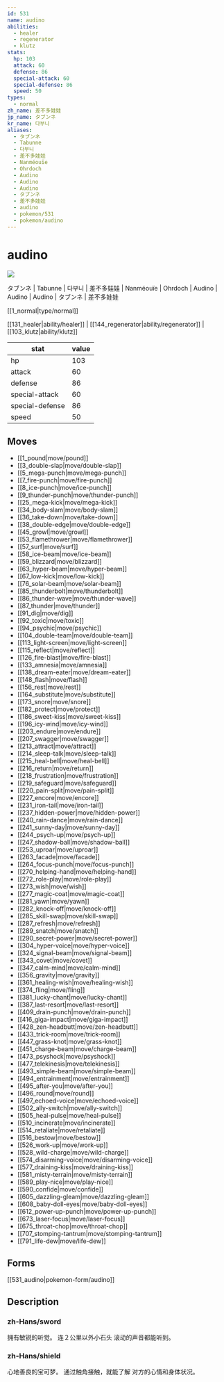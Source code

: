 ```yaml
---
id: 531
name: audino
abilities:
  - healer
  - regenerator
  - klutz
stats:
  hp: 103
  attack: 60
  defense: 86
  special-attack: 60
  special-defense: 86
  speed: 50
types:
  - normal
zh_name: 差不多娃娃
jp_name: タブンネ
kr_name: 다부니
aliases:
  - タブンネ
  - Tabunne
  - 다부니
  - 差不多娃娃
  - Nanméouïe
  - Ohrdoch
  - Audino
  - Audino
  - Audino
  - タブンネ
  - 差不多娃娃
  - audino
  - pokemon/531
  - pokemon/audino
---
```

# audino

![](https://raw.githubusercontent.com/PokeAPI/sprites/master/sprites/pokemon/531.png)

タブンネ | Tabunne | 다부니 | 差不多娃娃 | Nanméouïe | Ohrdoch | Audino | Audino | Audino | タブンネ | 差不多娃娃

[[1_normal|type/normal]]

[[131_healer|ability/healer]] | [[144_regenerator|ability/regenerator]] | [[103_klutz|ability/klutz]]

|stat|value|
|---|---|
|hp|103|
|attack|60|
|defense|86|
|special-attack|60|
|special-defense|86|
|speed|50|


## Moves

- [[1_pound|move/pound]]
- [[3_double-slap|move/double-slap]]
- [[5_mega-punch|move/mega-punch]]
- [[7_fire-punch|move/fire-punch]]
- [[8_ice-punch|move/ice-punch]]
- [[9_thunder-punch|move/thunder-punch]]
- [[25_mega-kick|move/mega-kick]]
- [[34_body-slam|move/body-slam]]
- [[36_take-down|move/take-down]]
- [[38_double-edge|move/double-edge]]
- [[45_growl|move/growl]]
- [[53_flamethrower|move/flamethrower]]
- [[57_surf|move/surf]]
- [[58_ice-beam|move/ice-beam]]
- [[59_blizzard|move/blizzard]]
- [[63_hyper-beam|move/hyper-beam]]
- [[67_low-kick|move/low-kick]]
- [[76_solar-beam|move/solar-beam]]
- [[85_thunderbolt|move/thunderbolt]]
- [[86_thunder-wave|move/thunder-wave]]
- [[87_thunder|move/thunder]]
- [[91_dig|move/dig]]
- [[92_toxic|move/toxic]]
- [[94_psychic|move/psychic]]
- [[104_double-team|move/double-team]]
- [[113_light-screen|move/light-screen]]
- [[115_reflect|move/reflect]]
- [[126_fire-blast|move/fire-blast]]
- [[133_amnesia|move/amnesia]]
- [[138_dream-eater|move/dream-eater]]
- [[148_flash|move/flash]]
- [[156_rest|move/rest]]
- [[164_substitute|move/substitute]]
- [[173_snore|move/snore]]
- [[182_protect|move/protect]]
- [[186_sweet-kiss|move/sweet-kiss]]
- [[196_icy-wind|move/icy-wind]]
- [[203_endure|move/endure]]
- [[207_swagger|move/swagger]]
- [[213_attract|move/attract]]
- [[214_sleep-talk|move/sleep-talk]]
- [[215_heal-bell|move/heal-bell]]
- [[216_return|move/return]]
- [[218_frustration|move/frustration]]
- [[219_safeguard|move/safeguard]]
- [[220_pain-split|move/pain-split]]
- [[227_encore|move/encore]]
- [[231_iron-tail|move/iron-tail]]
- [[237_hidden-power|move/hidden-power]]
- [[240_rain-dance|move/rain-dance]]
- [[241_sunny-day|move/sunny-day]]
- [[244_psych-up|move/psych-up]]
- [[247_shadow-ball|move/shadow-ball]]
- [[253_uproar|move/uproar]]
- [[263_facade|move/facade]]
- [[264_focus-punch|move/focus-punch]]
- [[270_helping-hand|move/helping-hand]]
- [[272_role-play|move/role-play]]
- [[273_wish|move/wish]]
- [[277_magic-coat|move/magic-coat]]
- [[281_yawn|move/yawn]]
- [[282_knock-off|move/knock-off]]
- [[285_skill-swap|move/skill-swap]]
- [[287_refresh|move/refresh]]
- [[289_snatch|move/snatch]]
- [[290_secret-power|move/secret-power]]
- [[304_hyper-voice|move/hyper-voice]]
- [[324_signal-beam|move/signal-beam]]
- [[343_covet|move/covet]]
- [[347_calm-mind|move/calm-mind]]
- [[356_gravity|move/gravity]]
- [[361_healing-wish|move/healing-wish]]
- [[374_fling|move/fling]]
- [[381_lucky-chant|move/lucky-chant]]
- [[387_last-resort|move/last-resort]]
- [[409_drain-punch|move/drain-punch]]
- [[416_giga-impact|move/giga-impact]]
- [[428_zen-headbutt|move/zen-headbutt]]
- [[433_trick-room|move/trick-room]]
- [[447_grass-knot|move/grass-knot]]
- [[451_charge-beam|move/charge-beam]]
- [[473_psyshock|move/psyshock]]
- [[477_telekinesis|move/telekinesis]]
- [[493_simple-beam|move/simple-beam]]
- [[494_entrainment|move/entrainment]]
- [[495_after-you|move/after-you]]
- [[496_round|move/round]]
- [[497_echoed-voice|move/echoed-voice]]
- [[502_ally-switch|move/ally-switch]]
- [[505_heal-pulse|move/heal-pulse]]
- [[510_incinerate|move/incinerate]]
- [[514_retaliate|move/retaliate]]
- [[516_bestow|move/bestow]]
- [[526_work-up|move/work-up]]
- [[528_wild-charge|move/wild-charge]]
- [[574_disarming-voice|move/disarming-voice]]
- [[577_draining-kiss|move/draining-kiss]]
- [[581_misty-terrain|move/misty-terrain]]
- [[589_play-nice|move/play-nice]]
- [[590_confide|move/confide]]
- [[605_dazzling-gleam|move/dazzling-gleam]]
- [[608_baby-doll-eyes|move/baby-doll-eyes]]
- [[612_power-up-punch|move/power-up-punch]]
- [[673_laser-focus|move/laser-focus]]
- [[675_throat-chop|move/throat-chop]]
- [[707_stomping-tantrum|move/stomping-tantrum]]
- [[791_life-dew|move/life-dew]]

## Forms



[[531_audino|pokemon-form/audino]]

## Description

### zh-Hans/sword

拥有敏锐的听觉。
连２公里以外小石头
滚动的声音都能听到。

### zh-Hans/shield

心地善良的宝可梦。
通过触角接触，就能了解
对方的心情和身体状况。

